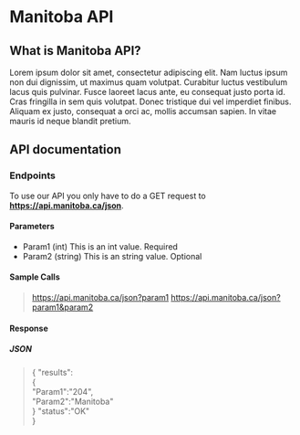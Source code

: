 # Manitoba API

## What is Manitoba API?
Lorem ipsum dolor sit amet, consectetur adipiscing elit. Nam luctus ipsum non dui dignissim, ut maximus quam volutpat. Curabitur luctus vestibulum lacus quis pulvinar. Fusce laoreet lacus ante, eu consequat justo porta id. Cras fringilla in sem quis volutpat. Donec tristique dui vel imperdiet finibus. Aliquam ex justo, consequat a orci ac, mollis accumsan sapien. In vitae mauris id neque blandit pretium.

## API documentation

### Endpoints
To use our API you only have to do a GET request to  **https://api.manitoba.ca/json**.

#### Parameters
- Param1 (int) This is an int value. Required
- Param2 (string) This is an string value. Optional

#### Sample Calls
> https://api.manitoba.ca/json?param1
> https://api.manitoba.ca/json?param1&param2

#### Response
##### JSON
> {
      "results":  
      {  
        "Param1":"204",  
        "Param2":"Manitoba"  
      } 
       "status":"OK"  
    }


